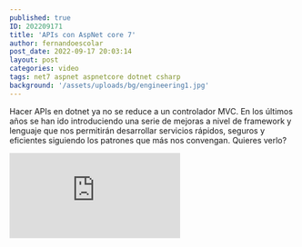```yaml
---
published: true
ID: 202209171
title: 'APIs con AspNet core 7'
author: fernandoescolar
post_date: 2022-09-17 20:03:14
layout: post
categories: video
tags: net7 aspnet aspnetcore dotnet csharp
background: '/assets/uploads/bg/engineering1.jpg'
---
```

Hacer APIs en dotnet ya no se reduce a un controlador MVC. En los últimos años se han ido introduciendo una serie de mejoras a nivel de framework y lenguaje que nos permitirán desarrollar servicios rápidos, seguros y eficientes siguiendo los patrones que más nos convengan. Quieres verlo?

<iframe class="youtube" src="https://www.youtube.com/embed/mkwWkBffO6A" frameborder="0" allow="accelerometer; autoplay; encrypted-media; gyroscope; picture-in-picture" allowfullscreen></iframe>

